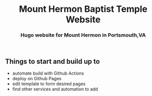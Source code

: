 <h1 align="center">Mount Hermon Baptist Temple Website</center></h1>
<h3 align="center">Hugo website for Mount Hermon in Portsmouth,VA</center></h3>
<br>

## Things to start and build up to
- automate build with Github Actions
- deploy on Github Pages
- edit template to form desired pages
- find other services and automation to add

<!--- to add to main page

MHBT is progressive in their praise and worship of the Lord Jesus Christ, and is diligent in showing...?>

[//]: # (can put comments here)